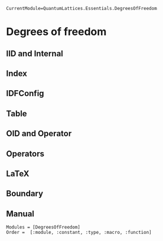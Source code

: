 ```@meta
CurrentModule=QuantumLattices.Essentials.DegreesOfFreedom
```

# Degrees of freedom

## IID and Internal

## Index

## IDFConfig

## Table

## OID and Operator

## Operators

## LaTeX

## Boundary

## Manual

```@autodocs
Modules = [DegreesOfFreedom]
Order =  [:module, :constant, :type, :macro, :function]
```
